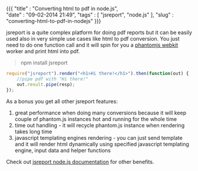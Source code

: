 ﻿{{{
    "title"  : "Converting html to pdf in node.js",  
    "date" :  "09-02-2014 21:49",
    "tags" : [ "jsreport", "node.js" ],
    "slug" : "converting-html-to-pdf-in-nodejs"
}}}

jsreport is a quite complex platform for doing pdf reports but it can be easily used also in very simple use cases like html to pdf conversion. You just need to do one function call and it will spin for you a [phantomjs webkit](http://phantomjs.org/) worker and print html into pdf.

> npm install jsreport

```js
require("jsreport").render("<h1>Hi there!</h1>").then(function(out) {
    //pipe pdf with "Hi there!"
    out.result.pipe(resp);
});
```

As a bonus you get all other jsreport features:

1. great performance when doing many conversions because it will keep couple of phantom.js instances hot and running for the whole time 
2. time out handling - it will recycle phantom.js instance when rendering takes long time
3. javascript templating engines rendering - you can just send template and it will render html dynamically using specified javascript templating engine, input data and helper functions

Check out [jsreport node.js documentation](http://jsreport.net/learn/nodejs) for other benefits.
